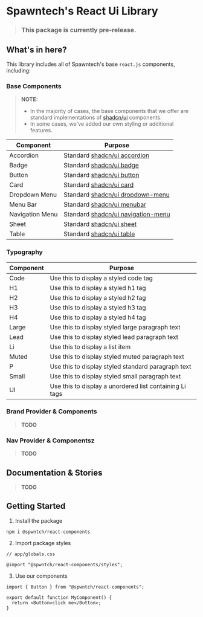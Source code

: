 # Spawntech's React Ui Library

> ### This package is currently pre-release.

## What's in here?

This library includes all of Spawntech's base `react.js` components, including:

### Base Components

> **NOTE:**
>
> - In the majority of cases, the base components that we offer are standard implementations of [shadcn/ui](https://ui.shadcn.com/) components.
> - In some cases, we've added our own styling or additional features.

| Component       | Purpose                                                                                     |
| --------------- | ------------------------------------------------------------------------------------------- |
| Accordion       | Standard [shadcn/ui accordion](https://ui.shadcn.com/docs/components/accordion)             |
| Badge           | Standard [shadcn/ui badge](https://ui.shadcn.com/docs/components/badge)                     |
| Button          | Standard [shadcn/ui button](https://ui.shadcn.com/docs/components/button)                   |
| Card            | Standard [shadcn/ui card](https://ui.shadcn.com/docs/components/card)                       |
| Dropdown Menu   | Standard [shadcn/ui dropdown-menu](https://ui.shadcn.com/docs/components/dropdown-menu)     |
| Menu Bar        | Standard [shadcn/ui menubar](https://ui.shadcn.com/docs/components/menubar)                 |
| Navigation Menu | Standard [shadcn/ui navigation-menu](https://ui.shadcn.com/docs/components/navigation-menu) |
| Sheet           | Standard [shadcn/ui sheet](https://ui.shadcn.com/docs/components/sheet)                     |
| Table           | Standard [shadcn/ui table](https://ui.shadcn.com/docs/components/table)                     |

### Typography

| Component | Purpose                                                 |
| --------- | ------------------------------------------------------- |
| Code      | Use this to display a styled code tag                   |
| H1        | Use this to display a styled h1 tag                     |
| H2        | Use this to display a styled h2 tag                     |
| H3        | Use this to display a styled h3 tag                     |
| H4        | Use this to display a styled h4 tag                     |
| Large     | Use this to display styled large paragraph text         |
| Lead      | Use this to display styled lead paragraph text          |
| Li        | Use this to display a list item                         |
| Muted     | Use this to display styled muted paragraph text         |
| P         | Use this to display styled standard paragraph text      |
| Small     | Use this to display styled small paragraph text         |
| Ul        | Use this to display a unordered list containing Li tags |

### Brand Provider & Components

> **TODO**

### Nav Provider & Componentsz

> **TODO**

## Documentation & Stories

> **TODO**

## Getting Started

1. Install the package

```
npm i @spwntch/react-components
```

2. Import package styles

```
// app/globals.css

@import "@spwntch/react-components/styles";

```

3. Use our components

```
import { Button } from "@spwntch/react-components";

export default function MyComponent() {
  return <Button>click me</Button>;
}

```

